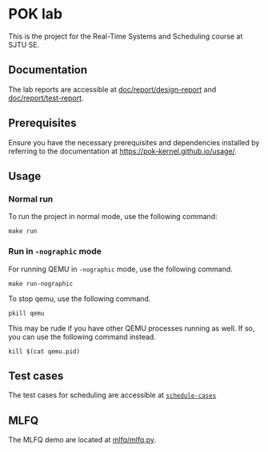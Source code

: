 # POK lab

This is the project for the Real-Time Systems and Scheduling course at SJTU SE.

## Documentation

The lab reports are accessible at [doc/report/design-report](doc/report/design-report) and [doc/report/test-report](doc/report/test-report).

## Prerequisites

Ensure you have the necessary prerequisites and dependencies installed by referring to the documentation at https://pok-kernel.github.io/usage/.

## Usage

### Normal run
To run the project in normal mode, use the following command:
```
make run
```

### Run in `-nographic` mode

For running QEMU in `-nographic` mode, use the following command.
```
make run-nographic
```

To stop qemu, use the following command.
```
pkill qemu
```
This may be rude if you have other QEMU processes running as well. If so, you can use the following command instead.
```
kill $(cat qemu.pid)
```

## Test cases

The test cases for scheduling are accessible at [`schedule-cases`](schedule-cases/)

## MLFQ

The MLFQ demo are located at [mlfq/mlfq.py](mlfq/mlfq.py).
